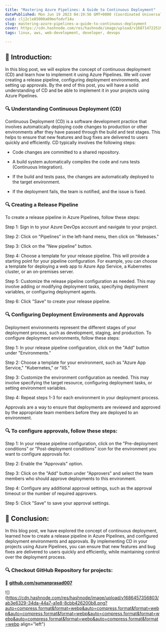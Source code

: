 ```yaml
---
title: "Mastering Azure Pipelines: A Guide to Continuous Deployment"
datePublished: Mon Jun 19 2023 04:19:56 GMT+0000 (Coordinated Universal Time)
cuid: clj2cle85000a09mofodvf14u
slug: mastering-azure-pipelines-a-guide-to-continuous-deployment
cover: https://cdn.hashnode.com/res/hashnode/image/upload/v1687147225191/ba953f2b-60bb-40a6-a8b8-53c2952ef19e.png
tags: linux, aws, web-development, developer, devops

---
```


## **📍** Introduction:

In this blog post, we will explore the concept of continuous deployment (CD) and learn how to implement it using Azure Pipelines. We will cover creating a release pipeline, configuring deployment environments, and setting up approvals. By the end of this post, you will have a solid understanding of CD and be able to implement it in your projects using Azure Pipelines.

### **🔍** Understanding Continuous Deployment (CD)

Continuous Deployment (CD) is a software development practice that involves automatically deploying code changes to production or other environments after they have passed through the build and test stages. This helps to ensure that new features and bug fixes are delivered to users quickly and efficiently. CD typically involves the following steps:

* Code changes are committed to a shared repository.
    
* A build system automatically compiles the code and runs tests (Continuous Integration).
    
* If the build and tests pass, the changes are automatically deployed to the target environment.
    
* If the deployment fails, the team is notified, and the issue is fixed.
    

### **🔍** Creating a Release Pipeline

To create a release pipeline in Azure Pipelines, follow these steps:

Step 1: Sign in to your Azure DevOps account and navigate to your project.

Step 2: Click on "Pipelines" in the left-hand menu, then click on "Releases."

Step 3: Click on the "New pipeline" button.

Step 4: Choose a template for your release pipeline. This will provide a starting point for your pipeline configuration. For example, you can choose a template for deploying a web app to Azure App Service, a Kubernetes cluster, or an on-premises server.

Step 5: Customize the release pipeline configuration as needed. This may involve adding or modifying deployment tasks, specifying deployment variables, or configuring deployment agents.

Step 6: Click "Save" to create your release pipeline.

### **🔍** Configuring Deployment Environments and Approvals

Deployment environments represent the different stages of your deployment process, such as development, staging, and production. To configure deployment environments, follow these steps:

Step 1: In your release pipeline configuration, click on the "Add" button under "Environments."

Step 2: Choose a template for your environment, such as "Azure App Service," "Kubernetes," or "IIS."

Step 3: Customize the environment configuration as needed. This may involve specifying the target resource, configuring deployment tasks, or setting environment variables.

Step 4: Repeat steps 1-3 for each environment in your deployment process.

Approvals are a way to ensure that deployments are reviewed and approved by the appropriate team members before they are deployed to an environment.

### **🔍** To configure approvals, follow these steps:

Step 1: In your release pipeline configuration, click on the "Pre-deployment conditions" or "Post-deployment conditions" icon for the environment you want to configure approvals for.

Step 2: Enable the "Approvals" option.

Step 3: Click on the "Add" button under "Approvers" and select the team members who should approve deployments to this environment.

Step 4: Configure any additional approval settings, such as the approval timeout or the number of required approvers.

Step 5: Click "Save" to save your approval settings.

## **📍** Conclusion:

In this blog post, we have explored the concept of continuous deployment, learned how to create a release pipeline in Azure Pipelines, and configured deployment environments and approvals. By implementing CD in your projects using Azure Pipelines, you can ensure that new features and bug fixes are delivered to users quickly and efficiently, while maintaining control over the deployment process.

### **🔍 Checkout GitHub Repository for projects:**

**🔗** [**github.com/sumanprasad007**](http://github.com/sumanprasad007)

![](https://cdn.hashnode.com/res/hashnode/image/upload/v1686457356803/ab3e6329-34da-44a7-a1e8-8cbb426200b8.png?auto=compress,format&format=webp&auto=compress,format&format=webp&auto=compress,format&format=webp&auto=compress,format&format=webp&auto=compress,format&format=webp&auto=compress,format&format=webp align="left")